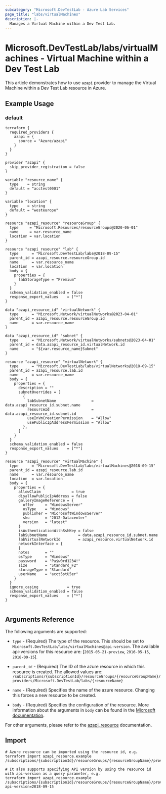 ```yaml
---
subcategory: "Microsoft.DevTestLab - Azure Lab Services"
page_title: "labs/virtualMachines"
description: |-
  Manages a Virtual Machine within a Dev Test Lab.
---
```


# Microsoft.DevTestLab/labs/virtualMachines - Virtual Machine within a Dev Test Lab

This article demonstrates how to use `azapi` provider to manage the Virtual Machine within a Dev Test Lab resource in Azure.

## Example Usage

### default

```hcl
terraform {
  required_providers {
    azapi = {
      source = "Azure/azapi"
    }
  }
}

provider "azapi" {
  skip_provider_registration = false
}

variable "resource_name" {
  type    = string
  default = "acctest0001"
}

variable "location" {
  type    = string
  default = "westeurope"
}

resource "azapi_resource" "resourceGroup" {
  type     = "Microsoft.Resources/resourceGroups@2020-06-01"
  name     = var.resource_name
  location = var.location
}

resource "azapi_resource" "lab" {
  type      = "Microsoft.DevTestLab/labs@2018-09-15"
  parent_id = azapi_resource.resourceGroup.id
  name      = var.resource_name
  location  = var.location
  body = {
    properties = {
      labStorageType = "Premium"
    }
  }
  schema_validation_enabled = false
  response_export_values    = ["*"]
}

data "azapi_resource_id" "virtualNetwork" {
  type      = "Microsoft.Network/virtualNetworks@2023-04-01"
  parent_id = azapi_resource.resourceGroup.id
  name      = var.resource_name
}

data "azapi_resource_id" "subnet" {
  type      = "Microsoft.Network/virtualNetworks/subnets@2023-04-01"
  parent_id = data.azapi_resource_id.virtualNetwork.id
  name      = "${var.resource_name}Subnet"
}

resource "azapi_resource" "virtualNetwork" {
  type      = "Microsoft.DevTestLab/labs/virtualNetworks@2018-09-15"
  parent_id = azapi_resource.lab.id
  name      = var.resource_name
  body = {
    properties = {
      description = ""
      subnetOverrides = [
        {
          labSubnetName                = data.azapi_resource_id.subnet.name
          resourceId                   = data.azapi_resource_id.subnet.id
          useInVmCreationPermission    = "Allow"
          usePublicIpAddressPermission = "Allow"
        },
      ]
    }
  }
  schema_validation_enabled = false
  response_export_values    = ["*"]
}

resource "azapi_resource" "virtualMachine" {
  type      = "Microsoft.DevTestLab/labs/virtualMachines@2018-09-15"
  parent_id = azapi_resource.lab.id
  name      = var.resource_name
  location  = var.location
  body = {
    properties = {
      allowClaim              = true
      disallowPublicIpAddress = false
      galleryImageReference = {
        offer     = "WindowsServer"
        osType    = "Windows"
        publisher = "MicrosoftWindowsServer"
        sku       = "2012-Datacenter"
        version   = "latest"
      }
      isAuthenticationWithSshKey = false
      labSubnetName              = data.azapi_resource_id.subnet.name
      labVirtualNetworkId        = azapi_resource.virtualNetwork.id
      networkInterface = {
      }
      notes       = ""
      osType      = "Windows"
      password    = "Pa$w0rd1234!"
      size        = "Standard_F2"
      storageType = "Standard"
      userName    = "acct5stU5er"
    }
  }
  ignore_casing             = true
  schema_validation_enabled = false
  response_export_values    = ["*"]
}


```



## Arguments Reference

The following arguments are supported:

* `type` - (Required) The type of the resource. This should be set to `Microsoft.DevTestLab/labs/virtualMachines@api-version`. The available api-versions for this resource are: [`2015-05-21-preview`, `2016-05-15`, `2018-09-15`].

* `parent_id` - (Required) The ID of the azure resource in which this resource is created. The allowed values are:  
  `/subscriptions/{subscriptionId}/resourceGroups/{resourceGroupName}/providers/Microsoft.DevTestLab/labs/{resourceName}`

* `name` - (Required) Specifies the name of the azure resource. Changing this forces a new resource to be created.

* `body` - (Required) Specifies the configuration of the resource. More information about the arguments in `body` can be found in the [Microsoft documentation](https://learn.microsoft.com/en-us/azure/templates/Microsoft.DevTestLab/labs/virtualMachines?pivots=deployment-language-terraform).

For other arguments, please refer to the [azapi_resource](https://registry.terraform.io/providers/Azure/azapi/latest/docs/resources/resource) documentation.

## Import

 ```shell
 # Azure resource can be imported using the resource id, e.g.
 terraform import azapi_resource.example /subscriptions/{subscriptionId}/resourceGroups/{resourceGroupName}/providers/Microsoft.DevTestLab/labs/{resourceName}/virtualMachines/{resourceName}
 
 # It also supports specifying API version by using the resource id with api-version as a query parameter, e.g.
 terraform import azapi_resource.example /subscriptions/{subscriptionId}/resourceGroups/{resourceGroupName}/providers/Microsoft.DevTestLab/labs/{resourceName}/virtualMachines/{resourceName}?api-version=2018-09-15
 ```
